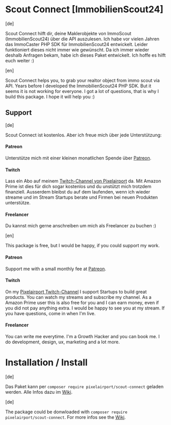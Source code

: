 # Scout Connect [ImmobilienScout24]

[de]

Scout Connect hilft dir, deine Maklerobjekte von ImmoScout (ImmobilienScout24) über die API auszulesen. Ich habe vor vielen Jahren das ImmoCaster PHP SDK
für ImmobilienScout24 entwickelt. Leider funktioniert dieses nicht immer wie gewünscht. Da ich immer wieder deshalb Anfragen bekam, habe ich dieses Paket entwickelt. Ich hoffe es hilft euch weiter :)

[en]

Scout Connect helps you, to grab your realtor object from immo scout via API. Years before I developed the ImmobilienScout24 PHP SDK. But it seems it is not working for everyone.
I got a lot of questions, that is why I build this package. I hope it will help you :)

## Support
[de]

Scout Connect ist kostenlos. Aber ich freue mich über jede Unterstützung:

#### Patreon

Unterstütze mich mit einer kleinen monatlichen Spende über <a href="https://patreon.com/pixelairport">Patreon</a>.

#### Twitch

Lass ein Abo auf meinem <a href="https://twitch.tv/pixelairport">Twitch-Channel von Pixelairport</a> da. Mit Amazon Prime ist dies für dich sogar kostenlos und du unstützt mich trotzdem finanziell. Ausserdem bleibst du auf dem laufenden, 
wenn ich wieder streame und im Stream Startups berate und Firmen bei neuen Produkten unterstütze. 

#### Freelancer

Du kannst mich gerne anschreiben um mich als Freelancer zu buchen :)

[en]

This package is free, but I would be happy, if you could support my work.

#### Patreon

Support me with a small monthly fee at <a href="https://patreon.com/pixelairport">Patreon</a>.

#### Twitch

On my <a href="https://twitch.tv/pixelairport">Pixelairport Twitch-Channel</a> I support Startups to build great products. You can watch my streams and subscribe my channel. As a Amazon Prime user
this is also free for you and I can earn money, even if you did not pay anything extra. I would be happy to see you at my stream. If you have questions, come
in when I'm live.

#### Freelancer

You can write me everytime. I'm a Growth Hacker and you can book me. I do development, design, ux, marketing and a lot more.

# Installation / Install

[de]

Das Paket kann per ``composer require pixelairport/scout-connect`` geladen werden. Alle Infos dazu im <a href="https://github.com/Pixelairport/scout-connect/wiki">Wiki</a>. 

[de]

The package could be donwloaded with ``composer require pixelairport/scout-connect``. For more infos see the <a href="https://github.com/Pixelairport/scout-connect/wiki">Wiki</a>.
